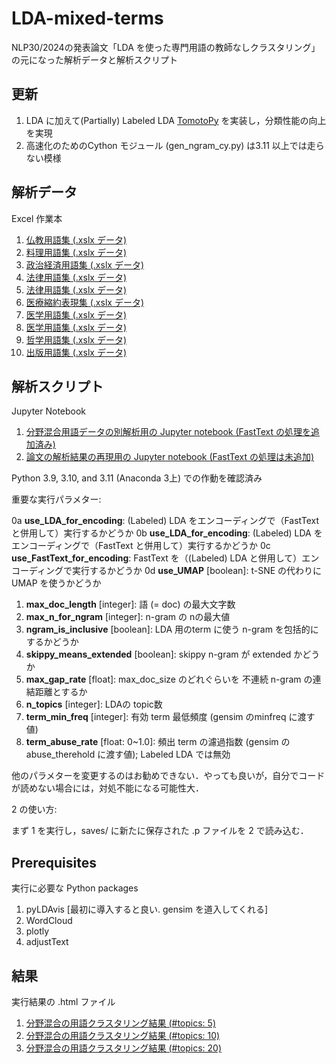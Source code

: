 # LDA-mixed-terms
NLP30/2024の発表論文「LDA を使った専門用語の教師なしクラスタリング」の元になった解析データと解析スクリプト

## 更新
1. LDA に加えて(Partially) Labeled LDA [TomotoPy](https://github.com/bab2min/tomotopy) を実装し，分類性能の向上を実現
2. 高速化のためのCython モジュール (gen_ngram_cy.py) は3.11 以上では走らない模様

## 解析データ
Excel 作業本

1. [仏教用語集 (.xslx データ)](terms-source/terms-buddhist-v2a.xlsx)
2. [料理用語集 (.xslx データ)](terms-source/terms-cooking-v2a.xlsx)
3. [政治経済用語集 (.xslx データ)](terms-source/terms-economic-v2b.xlsx)
4. [法律用語集 (.xslx データ)](terms-source/terms-juridical-v2a.xlsx)
5. [法律用語集 (.xslx データ)](terms-source/terms-juridical-v2b.xlsx)
6. [医療縮約表現集 (.xslx データ)](terms-source/terms-mce-v2b.xlsx)
7. [医学用語集 (.xslx データ)](terms-source/terms-medical-v2a.xlsx)
8. [医学用語集 (.xslx データ)](terms-source/terms-medical-errors-v2a.xlsx)
9. [哲学用語集 (.xslx データ)](terms-source/terms-philosophical-v2a.xlsx)
10. [出版用語集 (.xslx データ)](terms-source/terms-publishing-v2a.xlsx)

## 解析スクリプト
Jupyter Notebook

1. [分野混合用語データの別解析用の Jupyter notebook (FastText の処理を追加済み)](LDA-mixed-terms-base.ipynb)
2. [論文の解析結果の再現用の Jupyter notebook (FastText の処理は未追加)](LDA-mixed-terms-validator.ipynb)

Python 3.9, 3.10, and 3.11 (Anaconda 3上) での作動を確認済み

重要な実行パラメター:

0a **use_LDA_for_encoding**: (Labeled) LDA をエンコーディングで（FastText と併用して）実行するかどうか
0b **use_LDA_for_encoding**: (Labeled) LDA をエンコーディングで（FastText と併用して）実行するかどうか
0c **use_FastText_for_encoding**: FastText を（(Labeled) LDA と併用して）エンコーディングで実行するかどうか
0d **use_UMAP** [boolean]: t-SNE の代わりに UMAP を使うかどうか
1. **max_doc_length** [integer]: 語 (= doc) の最大文字数
2. **max_n_for_ngram** [integer]: n-gram の nの最大値 
3. **ngram_is_inclusive** [boolean]: LDA 用のterm に使う n-gram を包括的にするかどうか
4. **skippy_means_extended** [boolean]: skippy n-gram が extended かどうか
5. **max_gap_rate** [float]: max_doc_size のどれぐらいを 不連続 n-gram の連結距離とするか
6. **n_topics** [integer]: LDAの topic数
7. **term_min_freq** [integer]: 有効 term 最低頻度 (gensim のminfreq に渡す値)
8. **term_abuse_rate** [float: 0~1.0]: 頻出 term の濾過指数 (gensim のabuse_therehold に渡す値); Labeled LDA では無効

他のパラメターを変更するのはお勧めできない．やっても良いが，自分でコードが読めない場合には，対処不能になる可能性大．

2 の使い方:

まず 1 を実行し，saves/ に新たに保存された .p ファイルを 2 で読み込む．

## Prerequisites
実行に必要な Python packages

1. pyLDAvis [最初に導入すると良い. gensim を道入してくれる]
2. WordCloud
3. plotly
4. adjustText

## 結果
実行結果の .html ファイル

1. [分野混合の用語クラスタリング結果 (#topics: 5)](results/ntop5)
2. [分野混合の用語クラスタリング結果 (#topics: 10)](results/ntop10)
3. [分野混合の用語クラスタリング結果 (#topics: 20)](results/ntop20)
